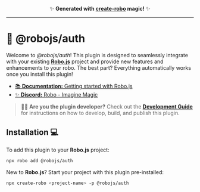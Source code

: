 <p align="center">✨ <strong>Generated with <a href="https://robojs.dev/create-robo">create-robo</a> magic!</strong> ✨</p>

---

# 🚀 @robojs/auth

Welcome to _@robojs/auth_! This plugin is designed to seamlessly integrate with your existing **[Robo.js](https://robojs.dev)** project and provide new features and enhancements to your robo. The best part? Everything automatically works once you install this plugin!

- [📚 **Documentation:** Getting started with Robo.js](https://robojs.dev/discord-activities)
- [✨ **Discord:** Robo - Imagine Magic](https://robojs.dev/discord)

> 👩‍💻 **Are you the plugin developer?** Check out the **[Development Guide](https://robojs.dev/plugins/create)** for instructions on how to develop, build, and publish this plugin.

## Installation 💻

To add this plugin to your **Robo.js** project:

```bash
npx robo add @robojs/auth
```

New to **Robo.js**? Start your project with this plugin pre-installed:

```bash
npx create-robo <project-name> -p @robojs/auth
```

<!-- Replace the following with your plugin's usage instructions. -->
<!--
## Usage 🎨

This plugin provides awesome new features to your Robo.js project. Here's an example of how you can use them in your project:
-->

